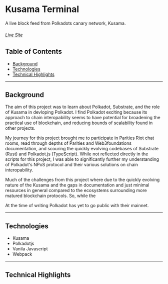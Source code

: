 # Kusama Terminal

A live block feed from Polkadots canary network, Kusama.

###### [Live Site](https://emostov.github.io/kusama-terminal/dist/)

## Table of Contents

* [Background](#background)
* [Technologies](#technologies)
* [Technical Highlights](#technical-highligths)

---

## Background

The aim of this project was to learn about Polkadot, Substrate, and the role of Kusama in devloping Polkadot. I find Polkadot exciting because its approach to chain interopability seems to have potential for broadening the practical use of blockchain, and reducing bounds of scalability found in other projects.

My journey for this project brought me to participate in Parities Riot chat rooms, read through depths of Parities and Web3foundations documentation, and scouring the quickly evolving codebases of Substrate (Rust) and Polkadot.js (TypeScript). While not reflected directly in the scripts for this project, I was able to significantly further my understanding of Polkadot's NPoS protocol and their various solutions on chain interopability.

Much of the challenges from this project where due to the quickly evolving nature of the Kusama and the gaps in documentation and just minimal resources in general compared to the ecosystems surrounding more matured blockchain protocols. So, while the 

At the time of writing Polkadot has yet to go public with their mainnet.

---

## Technologies

* Kusama
* Polkadotjs
* Vanila Javascript
* Webpack

---

## Technical Highlights